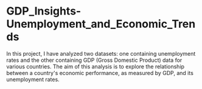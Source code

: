 # GDP_Insights-Unemployment_and_Economic_Trends
In this project, I have analyzed two datasets: one containing unemployment rates and the other containing GDP (Gross Domestic Product) data for various countries. The aim of this analysis is to explore the relationship between a country's economic performance, as measured by GDP, and its unemployment rates. 
